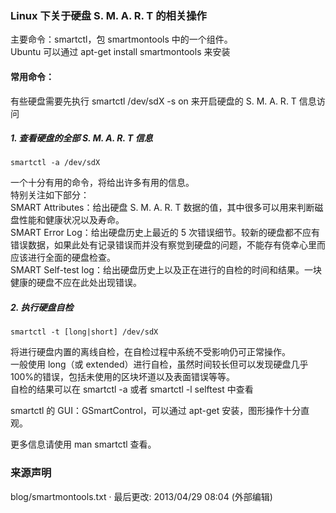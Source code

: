 ---
---

### Linux 下关于硬盘 S. M. A. R. T 的相关操作

主要命令：smartctl，包 smartmontools 中的一个组件。  
Ubuntu 可以通过 apt-get install smartmontools 来安装

#### 常用命令：

有些硬盘需要先执行 smartctl /dev/sdX -s on 来开启硬盘的 S. M. A. R. T 信息访问

##### 1. 查看硬盘的全部 S. M. A. R. T 信息

    smartctl -a /dev/sdX

一个十分有用的命令，将给出许多有用的信息。  
特别关注如下部分：  
SMART Attributes：给出硬盘 S. M. A. R. T 数据的值，其中很多可以用来判断磁盘性能和健康状况以及寿命。  
SMART Error Log：给出硬盘历史上最近的 5 次错误细节。较新的硬盘都不应有错误数据，如果此处有记录错误而并没有察觉到硬盘的问题，不能存有侥幸心里而应该进行全面的硬盘检查。  
SMART Self-test log：给出硬盘历史上以及正在进行的自检的时间和结果。一块健康的硬盘不应在此处出现错误。

##### 2. 执行硬盘自检

    smartctl -t [long|short] /dev/sdX

将进行硬盘内置的离线自检，在自检过程中系统不受影响仍可正常操作。  
一般使用 long（或 extended）进行自检，虽然时间较长但可以发现硬盘几乎 100%的错误，包括未使用的区块坏道以及表面错误等等。  
自检的结果可以在 smartctl -a 或者 smartctl -l selftest 中查看

smartctl 的 GUI：GSmartControl，可以通过 apt-get 安装，图形操作十分直观。

更多信息请使用 man smartctl 查看。

### 来源声明

blog/smartmontools.txt · 最后更改: 2013/04/29 08:04 (外部编辑)
